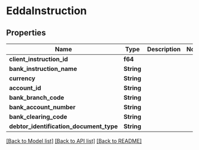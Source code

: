 # EddaInstruction

## Properties

Name | Type | Description | Notes
------------ | ------------- | ------------- | -------------
**client_instruction_id** | **f64** |  |
**bank_instruction_name** | **String** |  |
**currency** | **String** |  |
**account_id** | **String** |  |
**bank_branch_code** | **String** |  |
**bank_account_number** | **String** |  |
**bank_clearing_code** | **String** |  |
**debtor_identification_document_type** | **String** |  |

[[Back to Model list]](../README.md#documentation-for-models) [[Back to API list]](../README.md#documentation-for-api-endpoints) [[Back to README]](../README.md)
